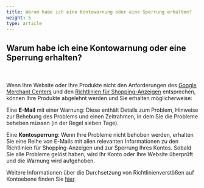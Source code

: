 ```yaml
---
title: Warum habe ich eine Kontowarnung oder eine Sperrung erhalten?
weight: 5
type: article
---
```


## Warum habe ich eine Kontowarnung oder eine Sperrung erhalten?
<br></br>
Wenn Ihre Website oder Ihre Produkte nicht den Anforderungen des [Google Merchant Centers](https://support.google.com/merchants/answer/6363310?hl=de) und den [Richtlinien für Shopping-Anzeigen](https://support.google.com/merchants/answer/6149970?hl=de) entsprechen, können Ihre Produkte abgelehnt werden und Sie erhalten möglicherweise: 

Eine **E-Mail** mit einer Warnung: Diese enthält Details zum Problem, Hinweise zur Behebung des Problems und einen 
Zeitrahmen, in dem Sie die Probleme beheben müssen (in der Regel sieben Tage).

Eine **Kontosperrung**: Wenn Ihre Probleme nicht behoben werden, erhalten Sie eine Reihe von E-Mails mit allen relevanten Informationen zu den Richtlinien für Shopping-Anzeigen und zur Sperrung Ihres Kontos. Sobald Sie alle Probleme gelöst haben, wird Ihr Konto oder Ihre Website überprüft und die Warnung wird aufgehoben.

Weitere Informationen über die Durchsetzung von Richtlinienverstößen auf Kontoebene finden Sie [hier](https://support.google.com/merchants/answer/2948694?hl=de).


